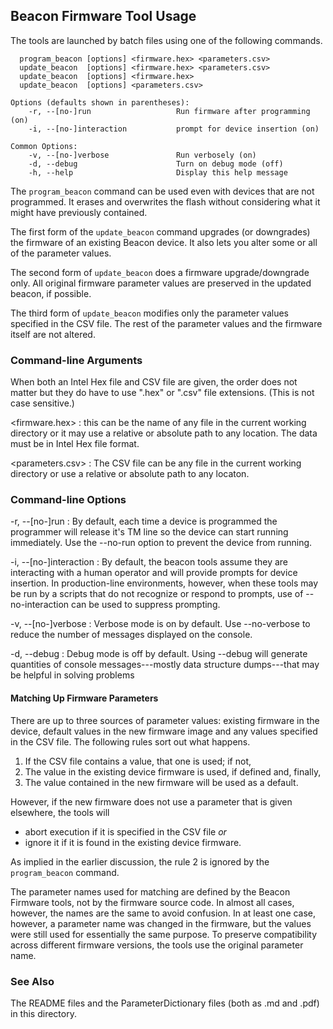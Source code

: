 ## Beacon Firmware Tool Usage

The tools are launched by batch files using one of the following commands.

```
  program_beacon [options] <firmware.hex> <parameters.csv>
  update_beacon  [options] <firmware.hex> <parameters.csv>
  update_beacon  [options] <firmware.hex>
  update_beacon  [options] <parameters.csv>

Options (defaults shown in parentheses):
    -r, --[no-]run                   Run firmware after programming (on)
    -i, --[no-]interaction           prompt for device insertion (on)

Common Options:
    -v, --[no-]verbose               Run verbosely (on)
    -d, --debug                      Turn on debug mode (off)
    -h, --help                       Display this help message
```

The `program_beacon` command can be used even with devices that are not programmed. It erases and overwrites the flash without considering what it might have previously contained.

The first form of the `update_beacon` command upgrades (or downgrades) the firmware of an existing Beacon device. It also lets you alter some or all of the parameter values.

The second form of `update_beacon` does a firmware upgrade/downgrade only. All original firmware parameter values are preserved in the updated beacon, if possible.

The third form of `update_beacon` modifies only the parameter values specified in the CSV file. The rest of the parameter values and the firmware itself are not altered.


### Command-line Arguments

When both an Intel Hex file and CSV file are given, the order does not matter but they do have to use ".hex" or ".csv" file extensions. (This is not case sensitive.)

&lt;firmware.hex&gt;
:  this can be the name of any file in the current working directory or it may use a relative or absolute path to any location. The data must be in Intel Hex file format.

&lt;parameters.csv&gt;
:  The CSV file can be any file in the current working directory or use a relative or absolute path to any locaton.


### Command-line Options

-r, --[no-]run
:  By default, each time a device is programmed the programmer will release it's TM line so the device can start running immediately. Use the --no-run option to prevent the device from running.

-i, --[no-]interaction
:   By default, the beacon tools assume they are interacting with a human operator and will provide prompts for device insertion. In production-line environments, however, when these tools may be run by a scripts that do not recognize or respond to prompts, use of --no-interaction can be used to suppress prompting.

-v, --[no-]verbose
:   Verbose mode is on by default. Use --no-verbose to reduce the number of messages displayed on the console.

-d, --debug
:   Debug mode is off by default. Using --debug will generate quantities of console messages---mostly data structure dumps---that may be helpful in solving problems


#### Matching Up Firmware Parameters

There are up to three sources of parameter values: existing firmware in the device, default values in the new firmware image and any values specified in the CSV file. The following rules sort out what happens.

1. If the CSV file contains a value, that one is used; if not,
2. The value in the existing device firmware is used, if defined and, finally,
3. The value contained in the new firmware will be used as a default.

However, if the new firmware does not use a parameter that is given elsewhere, the tools will

* abort execution if it is specified in the CSV file _or_
* ignore it if it is found in the existing device firmware.

As implied in the earlier discussion, the rule 2 is ignored by the `program_beacon` command.

The parameter names used for matching are defined by the Beacon Firmware tools, not by the firmware source code. In almost all cases, however, the names are the same to avoid confusion. In at least one case, however, a parameter name was changed in the firmware, but the values were still used for essentially the same purpose. To preserve compatibility across different firmware versions, the tools use the original parameter name.


### See Also

The README files and the ParameterDictionary files (both as .md and .pdf) in this directory.
